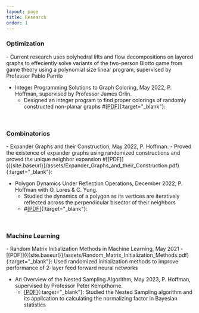 ```yaml
---
layout: page
title: Research
order: 1
---
```


<h3>Optimization</h3>
- Current research uses polyhedral lifts and flow decompositions on layered graphs to effeciently solve variants of the two-person Blotto game from game theory using a polynomial size linear program, supervised by Professor Pablo Parrilo

- Integer Programming Solutions to Graph Coloring, May 2022, P. Hoffman, supervised by Professor James Orlin.
  - Designed an integer program to find proper colorings of randomly constructed non-planar graphs
  #[[PDF]]({{site.baseurl}}/assets/IP_approach_to_coloring_non_planar_graphs.pdf){:target="_blank"}: 


 &nbsp;
 
<h3>Combinatorics</h3>
- Expander Graphs and their Construction, May 2022, P. Hoffman. 
  - Proved the existence of expander graphs using randomized constructions and proved the unique neighbor expansion
  #[[PDF]]({{site.baseurl}}/assets/Expander_Graphs_and_their_Construction.pdf){:target="_blank"}: 

- Polygon Dynamics Under Reflection Operations, December 2022, P. Hoffman with O. Lores & C. Yung.
  - Studied the dynamics of a polygon as its vertices are iteratively reflected across the perpendicular bisector of their neighbors
  - #[[PDF]]({{site.baseurl}}/assets/Final__Polygon_Dynamics-2.pdf){:target="_blank"}: 

 &nbsp;

<h3>Machine Learning</h3>
- Random Matrix Initialization Methods in Machine Learning, May 2021
  - [[PDF]]({{site.baseurl}}/assets/Random_Matrix_Initialization_Methods.pdf){:target="_blank"}: Used randomized initialization methods to improve performance of 2-layer feed forward neural networks

- An Overview of the Nested Sampling Algorithm, May 2023, P. Hoffman, supervised by
Professor Peter Kempthorne. 
  -  [[PDF]]({{site.baseurl}}/assets/Nested_Sampling_Algorithm.pdf){:target="_blank"}: Studied the Nested Sampling algorithm and its application to calculating the normalizing factor in Bayesian statistics
